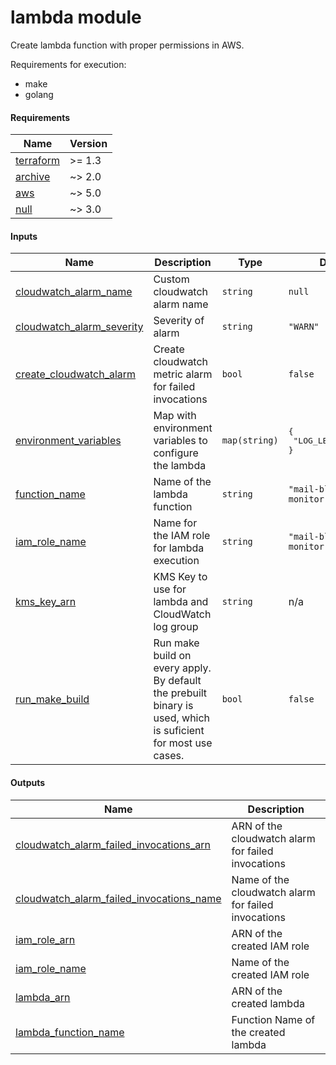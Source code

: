 lambda module
===

Create lambda function with proper permissions in AWS.

Requirements for execution:
- make
- golang

<!-- BEGINNING OF PRE-COMMIT-TERRAFORM DOCS HOOK -->
#### Requirements

| Name | Version |
|------|---------|
| <a name="requirement_terraform"></a> [terraform](#requirement\_terraform) | >= 1.3 |
| <a name="requirement_archive"></a> [archive](#requirement\_archive) | ~> 2.0 |
| <a name="requirement_aws"></a> [aws](#requirement\_aws) | ~> 5.0 |
| <a name="requirement_null"></a> [null](#requirement\_null) | ~> 3.0 |

#### Inputs

| Name | Description | Type | Default | Required |
|------|-------------|------|---------|:--------:|
| <a name="input_cloudwatch_alarm_name"></a> [cloudwatch\_alarm\_name](#input\_cloudwatch\_alarm\_name) | Custom cloudwatch alarm name | `string` | `null` | no |
| <a name="input_cloudwatch_alarm_severity"></a> [cloudwatch\_alarm\_severity](#input\_cloudwatch\_alarm\_severity) | Severity of alarm | `string` | `"WARN"` | no |
| <a name="input_create_cloudwatch_alarm"></a> [create\_cloudwatch\_alarm](#input\_create\_cloudwatch\_alarm) | Create cloudwatch metric alarm for failed invocations | `bool` | `false` | no |
| <a name="input_environment_variables"></a> [environment\_variables](#input\_environment\_variables) | Map with environment variables to configure the lambda | `map(string)` | <pre>{<br>  "LOG_LEVEL": "warn"<br>}</pre> | no |
| <a name="input_function_name"></a> [function\_name](#input\_function\_name) | Name of the lambda function | `string` | `"mail-blocklist-monitor"` | no |
| <a name="input_iam_role_name"></a> [iam\_role\_name](#input\_iam\_role\_name) | Name for the IAM role for lambda execution | `string` | `"mail-blocklist-monitor"` | no |
| <a name="input_kms_key_arn"></a> [kms\_key\_arn](#input\_kms\_key\_arn) | KMS Key to use for lambda and CloudWatch log group | `string` | n/a | yes |
| <a name="input_run_make_build"></a> [run\_make\_build](#input\_run\_make\_build) | Run make build on every apply. By default the prebuilt binary is used, which is suficient for most use cases. | `bool` | `false` | no |

#### Outputs

| Name | Description |
|------|-------------|
| <a name="output_cloudwatch_alarm_failed_invocations_arn"></a> [cloudwatch\_alarm\_failed\_invocations\_arn](#output\_cloudwatch\_alarm\_failed\_invocations\_arn) | ARN of the cloudwatch alarm for failed invocations |
| <a name="output_cloudwatch_alarm_failed_invocations_name"></a> [cloudwatch\_alarm\_failed\_invocations\_name](#output\_cloudwatch\_alarm\_failed\_invocations\_name) | Name of the cloudwatch alarm for failed invocations |
| <a name="output_iam_role_arn"></a> [iam\_role\_arn](#output\_iam\_role\_arn) | ARN of the created IAM role |
| <a name="output_iam_role_name"></a> [iam\_role\_name](#output\_iam\_role\_name) | Name of the created IAM role |
| <a name="output_lambda_arn"></a> [lambda\_arn](#output\_lambda\_arn) | ARN of the created lambda |
| <a name="output_lambda_function_name"></a> [lambda\_function\_name](#output\_lambda\_function\_name) | Function Name of the created lambda |
<!-- END OF PRE-COMMIT-TERRAFORM DOCS HOOK -->
